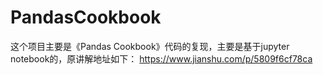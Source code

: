 # PandasCookbook
这个项目主要是《Pandas Cookbook》代码的复现，主要是基于jupyter notebook的，原讲解地址如下：
https://www.jianshu.com/p/5809f6cf78ca
